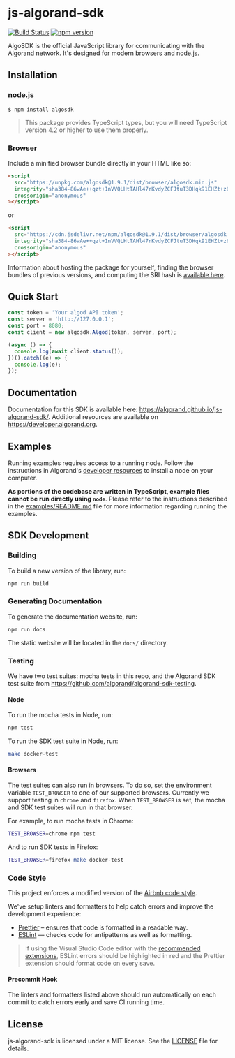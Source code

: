# js-algorand-sdk

[![Build Status](https://travis-ci.com/algorand/js-algorand-sdk.svg?branch=master)](https://travis-ci.com/algorand/js-algorand-sdk) [![npm version](https://badge.fury.io/js/algosdk.svg)](https://www.npmjs.com/package/algosdk)

AlgoSDK is the official JavaScript library for communicating with the Algorand network. It's designed for modern browsers and node.js.

## Installation

### node.js

```
$ npm install algosdk
```

> This package provides TypeScript types, but you will need TypeScript version 4.2 or higher to use them properly.

### Browser

Include a minified browser bundle directly in your HTML like so:

```html
<script
  src="https://unpkg.com/algosdk@1.9.1/dist/browser/algosdk.min.js"
  integrity="sha384-86wAe++qzt+1nVVQLHtTAHl47rKvdyZCFJtuT3DHqk91EHZt+z63n4+dVnIMmjgV"
  crossorigin="anonymous"
></script>
```

or

```html
<script
  src="https://cdn.jsdelivr.net/npm/algosdk@1.9.1/dist/browser/algosdk.min.js"
  integrity="sha384-86wAe++qzt+1nVVQLHtTAHl47rKvdyZCFJtuT3DHqk91EHZt+z63n4+dVnIMmjgV"
  crossorigin="anonymous"
></script>
```

Information about hosting the package for yourself, finding the browser bundles of previous versions, and computing the SRI hash is [available here](FAQ.md).

## Quick Start

```javascript
const token = 'Your algod API token';
const server = 'http://127.0.0.1';
const port = 8080;
const client = new algosdk.Algod(token, server, port);

(async () => {
  console.log(await client.status());
})().catch((e) => {
  console.log(e);
});
```

## Documentation

Documentation for this SDK is available here: https://algorand.github.io/js-algorand-sdk/. Additional resources are available on https://developer.algorand.org.

## Examples

Running examples requires access to a running node. Follow the instructions in Algorand's [developer resources](https://developer.algorand.org/docs/run-a-node/setup/install/) to install a node on your computer.

**As portions of the codebase are written in TypeScript, example files cannot be run directly using `node`**. Please refer to the instructions described in the [examples/README.md](examples/README.md) file for more information regarding running the examples.

## SDK Development

### Building

To build a new version of the library, run:

```bash
npm run build
```

### Generating Documentation

To generate the documentation website, run:

```bash
npm run docs
```

The static website will be located in the `docs/` directory.

### Testing

We have two test suites: mocha tests in this repo, and the Algorand SDK test suite from https://github.com/algorand/algorand-sdk-testing.

#### Node

To run the mocha tests in Node, run:

```bash
npm test
```

To run the SDK test suite in Node, run:

```bash
make docker-test
```

#### Browsers

The test suites can also run in browsers. To do so, set the environment variable `TEST_BROWSER` to
one of our supported browsers. Currently we support testing in `chrome` and `firefox`. When
`TEST_BROWSER` is set, the mocha and SDK test suites will run in that browser.

For example, to run mocha tests in Chrome:

```bash
TEST_BROWSER=chrome npm test
```

And to run SDK tests in Firefox:

```bash
TEST_BROWSER=firefox make docker-test
```

### Code Style

This project enforces a modified version of the [Airbnb code style](https://github.com/airbnb/javascript).

We've setup linters and formatters to help catch errors and improve the development experience:

- [Prettier](https://prettier.io/) – ensures that code is formatted in a readable way.
- [ESLint](https://eslint.org/) — checks code for antipatterns as well as formatting.

> If using the Visual Studio Code editor with the [recommended extensions](.vscode/extensions.json), ESLint errors should be highlighted in red and the Prettier extension should format code on every save.

#### Precommit Hook

The linters and formatters listed above should run automatically on each commit to catch errors early and save CI running time.

## License

js-algorand-sdk is licensed under a MIT license. See the [LICENSE](https://github.com/algorand/js-algorand-sdk/blob/master/LICENSE) file for details.
